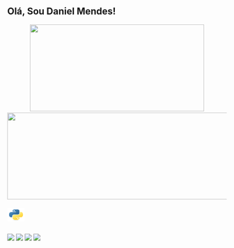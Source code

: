 
## Olá, Sou Daniel Mendes!

<div align="center">
  <a href="https://github.com/danielregismendes">
  <img height="200em" width="400em" src="https://github-readme-stats.vercel.app/api?username=danielregismendes&show_icons=true&theme=dark&include_all_commits=true&count_private=true"/>
  <img height="200em" width="600em" src="https://github-readme-stats.vercel.app/api/top-langs/?username=danielmendes&layout=compact&langs_count=7&theme=dark"/>
</div>

<div style="display: inline_block"><br>
 <img align="center" alt="Rafa-Python" height="30" width="40" src="https://raw.githubusercontent.com/devicons/devicon/master/icons/python/python-original.svg">
</div>

## 

<div> 
<a href="https://www.linkedin.com/in/daniel-mendes-0bb000122/" target="_blank"><img src="https://img.shields.io/badge/-LinkedIn-%230077B5?style=for-the-badge&logo=linkedin&logoColor=white" target="_blank"></a>   
<a href = "mailto:danielmendespers@gmail.com"><img src="https://img.shields.io/badge/-Gmail-%23333?style=for-the-badge&logo=gmail&logoColor=white" target="_blank"></a>
<a href="discordapp.com/users/Savu#2726"><img src="https://img.shields.io/badge/Discord-7289DA?style=for-the-badge&logo=discord&logoColor=white" target="_blank"></a> 
<a href="https://instagram.com/daniellmendes__
" target="_blank"><img src="https://img.shields.io/badge/-Instagram-%23E4405F?style=for-the-badge&logo=instagram&logoColor=white" target="_blank"></a>
 
</div>
